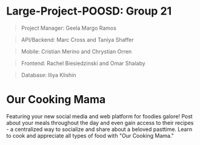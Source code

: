 # Large-Project-POOSD: Group 21

> Project Manager: Geela Margo Ramos

> API/Backend: Marc Cross and Taniya Shaffer

> Mobile: Cristian Merino and Chrystian Orren

> Frontend: Rachel Biesiedzinski and Omar Shalaby

> Database: Iliya Klishin


# Our Cooking Mama
Featuring your new social media and web platform for foodies galore! Post about your meals throughout the day and even gain access to their recipes - a centralized way to socialize and share about a beloved pasttime. Learn to cook and appreciate all types of food with "Our Cooking Mama."
